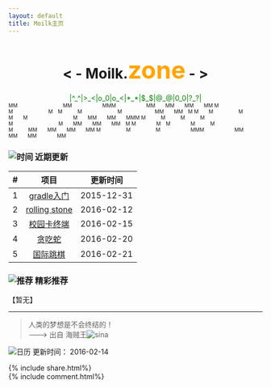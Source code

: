 ```yaml
---
layout: default
title: Moilk主页
---
```

# <center>**< - Moilk.<font color=orange size=64>zone</font> - >**</center>  
<center><font color=green>|^_^|>_<|o_0|o_<|*_*|$_$|@_@|0_0|?_?|</font></center>
<font size=1sp>
MM&emsp;&emsp;&emsp;&emsp;&emsp;&emsp;&emsp;&emsp;&emsp;MM&emsp;&emsp;&emsp;&emsp;&emsp;&emsp;MMM&emsp;&emsp;&emsp;&emsp;&emsp;&emsp;MM&emsp;&emsp;MM&emsp;&emsp;MM&emsp;&emsp;MM  
M&emsp;M&emsp;&emsp;&emsp;&emsp;&emsp;&emsp;&emsp;M&emsp;M&emsp;&emsp;&emsp;M&emsp;&emsp;&emsp;&emsp;&emsp;&emsp;&emsp;M&emsp;&emsp;&emsp;&emsp;&emsp;&ensp;&emsp;MM&emsp;&emsp;MM&emsp;M  
M&emsp;&emsp;M&emsp;&emsp;&emsp;&emsp;&emsp;M&emsp;&emsp;M&emsp;&emsp;M&emsp;&emsp;&emsp;&emsp;&emsp;&emsp;&emsp;&emsp;&emsp;M&emsp;&emsp;MM&emsp;&emsp;MM&emsp;&emsp;MMM  
M&emsp;&emsp;&emsp;M&emsp;&emsp;&emsp;M&emsp;&emsp;&emsp;M&emsp;&emsp;M&emsp;&emsp;&emsp;&emsp;&emsp;&emsp;&emsp;&emsp;&emsp;M&emsp;&emsp;MM&emsp;&emsp;MM&emsp;&emsp;MM&emsp;M  
M&emsp;&emsp;&emsp;&emsp;M&emsp;M&emsp;&emsp;&emsp;&emsp;M&emsp;&emsp;&emsp;M&emsp;&emsp;&emsp;&emsp;&emsp;&emsp;&emsp;M&emsp;&emsp;&emsp;MM&emsp;&emsp;MM&emsp;&emsp;MM&emsp;&emsp;MM  
M&emsp;&emsp;&emsp;&emsp;&emsp;M&emsp;&emsp;&emsp;&emsp;&emsp;M&emsp;&emsp;&emsp;&emsp;&emsp;&emsp;MMM&emsp;&emsp;&emsp;&emsp;&emsp;&emsp;MM&emsp;&emsp;MM&emsp;&emsp;MM&emsp;&emsp;&emsp;&emsp;MM  
</font>

### ![时间](http://duras.wang/img/myLogo/time.png) 近期更新  

| # | 项目 | 更新时间 |
| :--:| :--: | :---: |
| 1 | [gradle入门](http://duras.wang/blog/2016/01/29/gradle/) | 2015-12-31 |
| 2 | [rolling stone](http://duras.wang/blog/2016/02/01/RollingStone/) | 2016-02-12 |
| 3 | [校园卡终端](http://duras.wang/2016/02/15/CampusCardTerminal) |2016-02-15 |  
| 4 | [贪吃蛇](http://duras.wang/2016/02/20/snake) |2016-02-20 |  
| 5 | [国际跳棋](http://duras.wang/2016/02/21/draught) |2016-02-21 |  

### ![推荐](http://duras.wang/img/myLogo/tuijian.png) 精彩推荐  
【暂无】  


************************
> 人类的梦想是不会终结的！  
———> 出自 海贼王![sina](http://duras.wang/img/px16/onepiece.png)  

![日历](http://duras.wang/img/rili.png) 更新时间： 2016-02-14  

{% include share.html%}  
{% include comment.html%}